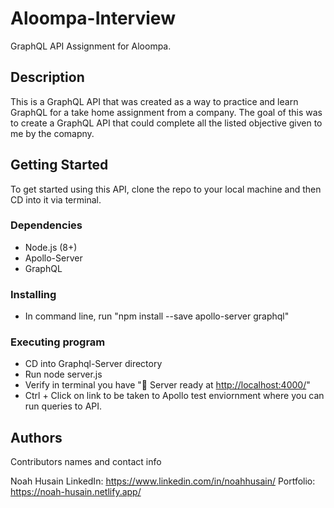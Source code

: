 # Aloompa-Interview

GraphQL API Assignment for Aloompa.

## Description

This is a GraphQL API that was created as a way to practice and learn GraphQL for a take home assignment from a company. The goal of this was to create a GraphQL API that could complete all the listed objective given to me by the comapny.

## Getting Started

To get started using this API, clone the repo to your local machine and then CD into it via terminal.

### Dependencies

* Node.js (8+)
* Apollo-Server
* GraphQL

### Installing

* In command line, run "npm install --save apollo-server graphql"

### Executing program

* CD into Graphql-Server directory
* Run node server.js
* Verify in terminal you have "🚀 Server ready at <http://localhost:4000/>"
* Ctrl + Click on link to be taken to Apollo test enviornment where you can run queries to API.

## Authors

Contributors names and contact info

Noah Husain
LinkedIn: https://www.linkedin.com/in/noahhusain/
Portfolio: https://noah-husain.netlify.app/
